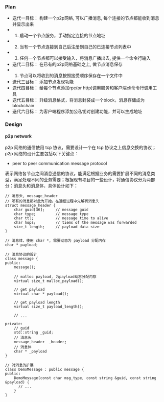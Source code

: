 
### Plan

* 迭代一目标： 构建一个p2p网络, 可以广播消息, 每个连接的节点都能收到消息并显示出来
*   1. 启动一个节点服务，手动指定连接的节点地址
*   2. 当有一个节点连接到自己后注册到自己的已连接节点列表中
*   3. 任何一个节点都可以接受输入，将消息广播出去, 提供一个命令行输入
* 迭代二目标： 在已有的p2p网络基础之上, 做节点消息保存
*   1. 节点可以将收到的消息按照接受顺序保存在一个文件中
* 迭代三目标： 添加节点发现功能
* 迭代四目标： 给每个节点添加rpc(or http)调用服务和客户端cli命令行调用工具
* 迭代五目标： 升级消息格式，将消息封装成一个block，消息存储成为blockchain
* 迭代六目标： 为客户端程序添加公私钥对创建功能，并可以生成地址


### Design

#### p2p network

p2p 网络的通信使用 tcp 协议，需要设计一个在 tcp 协议之上信息交换的协议；p2p 网络的设计主要包括以下关键点：

- peer to peer communication message protocol

表示网络各节点之间消息通信的协议，能满足根据业务的需要扩展不同的消息类型，满足处理不同的业务需要；根据现有项目的一些设计，将通信协议分为两部分：消息头和消息体，具体设计如下：

```
// 消息头, message_header
// 所有的消息都以此为开始，在通信过程中先解析消息头
struct message_header {
    char guid[36];     // message guid
    char type;         // message type
    char ttl;          // message time to alive
    char hops;         // tiems of the message was forwarded
    size_t length;     // payload data size
}

// 消息体，使用 char *, 需要动态为 payload 分配内存
char * payload;

// 消息协议的设计
class message {
public:
    message();
    
    // malloc payload, 为payload动态分配内存
    virtual size_t malloc_payload();
    
    // get payload
    virtual char * payload();
    
    // get payload length
    virtual size_t payload_length();
    
    // ...

private:
    // guid
    std::string _guid;
    // 消息头
    message_header  _header;
    // 消息体
    char * _payload
}

// 对消息的扩展
class DemoMessage : public message {
public:
    DemoMessage(const char msg_type, const string &guid, const string &payload) {
      // ...
    }
}
```

